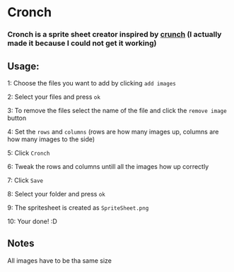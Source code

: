 # Cronch

### Cronch is a sprite sheet creator inspired by [crunch](https://github.com/ChevyRay/crunch) (I actually made it because I could not get it working)

## Usage:

1: Choose the files you want to add by clicking `add images`

2: Select your files and press `ok`

3: To remove the files select the name of the file and click the `remove image` button

4: Set the `rows` and `columns` (rows are how many images up, columns are how many images to the side)

5: Click `Cronch`

6: Tweak the rows and columns untill all the images how up correctly

7: Click `Save`

8: Select your folder and press `ok`

9: The spritesheet is created as `SpriteSheet.png`

10: Your done! :D

## Notes

All images have to be tha same size

